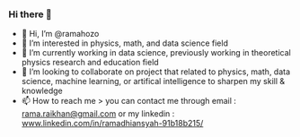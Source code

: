 ### Hi there 👋
- 👋 Hi, I’m @ramahozo
- 👀 I’m interested in physics, math, and data science field
- 🌱 I’m currently working in data science, previously working in theoretical physics research and education field
- 💞️ I’m looking to collaborate on project that related to physics, math, data science, machine learning, or artifical intelligence to sharpen my skill & knowledge
- 📫 How to reach me > you can contact me through email : rama.raikhan@gmail.com or my linkedin : www.linkedin.com/in/ramadhiansyah-91b18b215/
<!--
**ramahozo/ramahozo** is a ✨ _special_ ✨ repository because its `README.md` (this file) appears on your GitHub profile.

Here are some ideas to get you started:

- 🔭 I’m currently working on ...
- 🌱 I’m currently learning ...
- 👯 I’m looking to collaborate on ...
- 🤔 I’m looking for help with ...
- 💬 Ask me about ...
- 📫 How to reach me: ...
- 😄 Pronouns: ...
- ⚡ Fun fact: ...
-->
